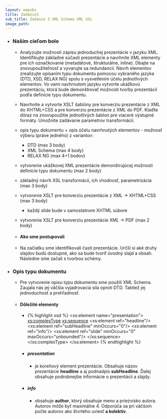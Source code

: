 ```yaml
---
layout: wepubs
title: Zadanie3
sub_title: Zadanie 3 XML Schema XML XSL
image_path:
---
```




* ### Naším cieľom bolo
	* Analyzujte možnosti zápisu jednoduchej prezentácie v jazyku XML. Identifikujte základné súčasti prezentácie a navrhnite XML elementy pre ich označkovanie (metadátové, štrukturálne, inline). Dbajte na znovupoužiteľnosť a vyvarujte sa redundancií. Návrh elementov zrealizujte opísaním typu dokumentu pomocou vybraného jazyka (DTD, XSD, RELAX NG) spolu s vysvetlením účelu jednotlivých elementov. Vo vami navhrnutom jazyku vytvorte ukážkovú prezentáciu, ktorá bude demonštrovať možnosti tvorby prezentácií podľa definície typu dokumentu.

	* Navrhnite a vytvorte XSLT šablóny pre konverziu prezentácie z XML do XHTML+CSS a pre konverziu prezentácie z XML do PDF. Klaďte dôraz na znovupoužitie jednotlivých šablon pre viaceré výstupné formáty. Umožnite zadávanie parametrov transformácií.

	* opis typu dokumentu + opis účelu navrhnutých elementov - možnosť výberu (práve jedného) z variantov:
		* DTD (max 3 body)
		* XML Schema (max 4 body)
		* RELAX NG (max 4+1 bodov)
	* vytvorenie ukážkovej XML prezentácie demonštrujúcej možnosti definície typu dokumentu (max 2 body)
	* základný návrh XSL transformácií, ich vhodnosť, parametrizácia (max 3 body)
	* vytvorenie XSLT pre konverziu prezentácie z XML -> XHTML+CSS (max 3 body) 
		* každý slide bude v samostatnom XHTML súbore
	* vytvorenie XSLT pre konverziu prezentácie XML -> PDF (max 2 body)
	
	* #### Ako sme postupovali
	* Na začiatku sme identifikovali časti prezentácie. Určili si aké druhy slajdov budú dostupné, ako sa bude tvoriť úvodný slajd a obsah. Následne sme začali s tvorbou schémy.
* ### Opis typu dokumentu 
	* Pre vytvorenie opisu typu dokumentu sme použili XML Schema. Zaujala nás jej väčšia vyjadrovacia sila oproti DTD. Taktiež jej jednoduchosť a prehľadnosť.
	* #### Dôležité elementy
		* {% highlight xsd %}
		<xs:element name="presentation">
			<xs:complexType>
				<xs:sequence>
					<xs:element ref="headline"/>
					<xs:element ref="subHeadline" minOccurs="0"/>
					<xs:element ref="info"/>
					<xs:element ref="slide" minOccurs="0" maxOccurs="unbounded"/>
				</xs:sequence>
			</xs:complexType>
		</xs:element>
		{% endhighlight %}
		
		
		* ##### presentation 
			* je koreňový element prezentácie. Obsahuje názov prezentácie **headline** a aj podnadpis **subHeadline**. Ďalej obsahuje podrobnejšie informácie o prezentácii a slajdy.
		* ##### info
			* obsahuje **author**, ktorý obsahuje meno a priezvisko autora. Autorov môže byť maximálne 4. Odporúča sa pri väčšom počte autorov ako štvrtého uviesť **a kolektív**.